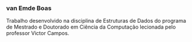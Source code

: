 ### van Emde Boas

Trabalho desenvolvido na disciplina de Estruturas de Dados do programa de Mestrado e Doutorado em Ciência da Computação lecionada pelo professor Victor Campos.
